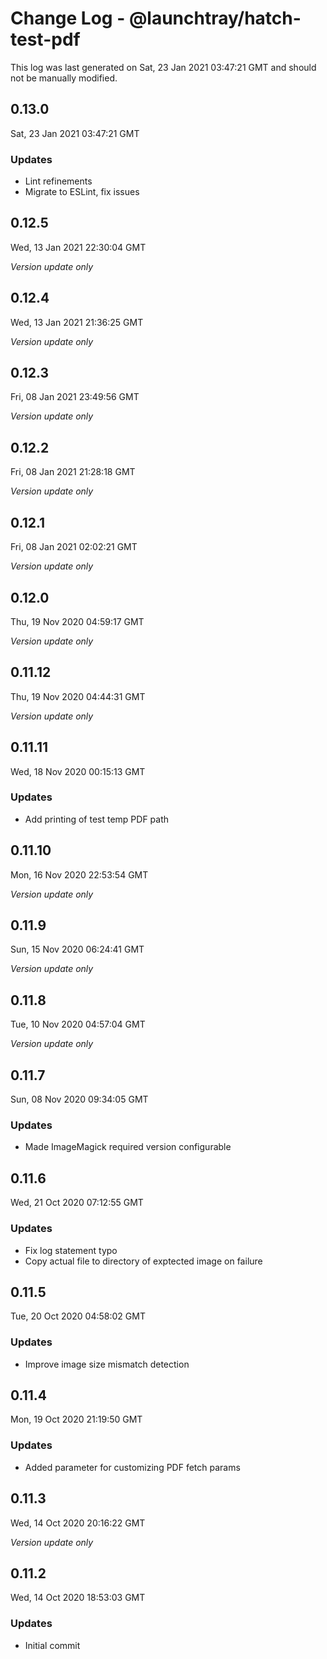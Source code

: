 # Change Log - @launchtray/hatch-test-pdf

This log was last generated on Sat, 23 Jan 2021 03:47:21 GMT and should not be manually modified.

## 0.13.0
Sat, 23 Jan 2021 03:47:21 GMT

### Updates

- Lint refinements
- Migrate to ESLint, fix issues

## 0.12.5
Wed, 13 Jan 2021 22:30:04 GMT

_Version update only_

## 0.12.4
Wed, 13 Jan 2021 21:36:25 GMT

_Version update only_

## 0.12.3
Fri, 08 Jan 2021 23:49:56 GMT

_Version update only_

## 0.12.2
Fri, 08 Jan 2021 21:28:18 GMT

_Version update only_

## 0.12.1
Fri, 08 Jan 2021 02:02:21 GMT

_Version update only_

## 0.12.0
Thu, 19 Nov 2020 04:59:17 GMT

_Version update only_

## 0.11.12
Thu, 19 Nov 2020 04:44:31 GMT

_Version update only_

## 0.11.11
Wed, 18 Nov 2020 00:15:13 GMT

### Updates

- Add printing of test temp PDF path

## 0.11.10
Mon, 16 Nov 2020 22:53:54 GMT

_Version update only_

## 0.11.9
Sun, 15 Nov 2020 06:24:41 GMT

_Version update only_

## 0.11.8
Tue, 10 Nov 2020 04:57:04 GMT

_Version update only_

## 0.11.7
Sun, 08 Nov 2020 09:34:05 GMT

### Updates

- Made ImageMagick required version configurable

## 0.11.6
Wed, 21 Oct 2020 07:12:55 GMT

### Updates

- Fix log statement typo
- Copy actual file to directory of exptected image on failure

## 0.11.5
Tue, 20 Oct 2020 04:58:02 GMT

### Updates

- Improve image size mismatch detection

## 0.11.4
Mon, 19 Oct 2020 21:19:50 GMT

### Updates

- Added parameter for customizing PDF fetch params

## 0.11.3
Wed, 14 Oct 2020 20:16:22 GMT

_Version update only_

## 0.11.2
Wed, 14 Oct 2020 18:53:03 GMT

### Updates

- Initial commit

